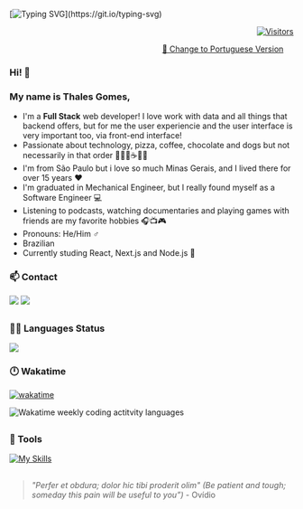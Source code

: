 [![Typing SVG](https://readme-typing-svg.demolab.com?font=Fira+Code&pause=1000&color=CD7C24&width=437&lines=Welcome+to+my+Github+profile!)](https://git.io/typing-svg)


<div align="right">

[![Visitors](https://api.visitorbadge.io/api/visitors?path=https%3A%2F%2Fgithub.com%2Fthalesgomest&label=VISITORS&labelColor=%23b45f06&countColor=%23555555&style=flat&labelStyle=upper)](https://visitorbadge.io/status?path=https%3A%2F%2Fgithub.com%2Fthalesgomest)

</div>

<div align="right">

<a align="right" href="https://github.com/thalesgomest/thalesgomest/blob/main/README.pt-br.md">🔁 Change to Portuguese Version</a> <img height="14em" src="https://github.com/hampusborgos/country-flags/blob/main/png100px/br.png"></a>

</div>

### Hi! 👋

### My name is Thales Gomes,

* I'm a **Full Stack** web developer! I love work with data and all things that backend offers, but for me the user experiencie and the user interface is very important too, via front-end interface!
* Passionate about technology, pizza, coffee, chocolate and dogs but not necessarily in that order 👨‍💻🍕☕🍫🐶
* I'm from São Paulo but i love so much Minas Gerais, and I lived there for over 15 years ❤️
* I'm graduated in Mechanical Engineer, but I really found myself as a Software Engineer 💻
* Listening to podcasts, watching documentaries and playing games with friends are my favorite hobbies 🎧📺🎮<br>
* Pronouns: He/Him :male_sign:<br>
* Brazilian <img height="14em" src="https://github.com/hampusborgos/country-flags/blob/main/png100px/br.png"></a>
* Currently studing React, Next.js and Node.js 📖

<div align="left">

### 📫 Contact

 <a href = "mailto:thalestargino@gmail.com"><img src="https://skillicons.dev/icons?i=gmail" target="_blank"></a>
 <a href="https://www.linkedin.com/in/thalesgomest/"><img src="https://skillicons.dev/icons?i=linkedin" target="_blank"></a>

</div>

##

### 👨‍💻 Languages Status

<div align="left">
  
<img src="https://github-readme-stats.vercel.app/api/top-langs/?username=thalesgomest&layout=compact&langs_count=8&theme=ocean_dark"/>
</div>

### 🕛 Wakatime

<div align="left">

[![wakatime](https://wakatime.com/badge/user/c9842fba-7b55-4212-8295-53ac0b423a90.svg?style=for-the-badge)](https://wakatime.com/@c9842fba-7b55-4212-8295-53ac0b423a90)

<img src="https://github-readme-stats.vercel.app/api/wakatime?username=thalesgomest&layout=compact&langs_count=6&theme=ocean_dark" alt="Wakatime weekly coding actitvity languages"/>

</div>

##

<!-- Stacks with Icons -->

### 🧰 Tools
[![My Skills](https://skillicons.dev/icons?i=js,ts,cs,py,html,css,sass,styledcomponents,react,nodejs,express,postgres,mongodb,prisma,redis,cypress,jest,aws,docker,git,gitlab,vscode,figma,notion,obsidian&perline=10)](https://skillicons.dev)

## 

> _"Perfer et obdura; dolor hic tibi proderit olim" (Be patient and tough; someday this pain will be useful to you”)_ - Ovídio
